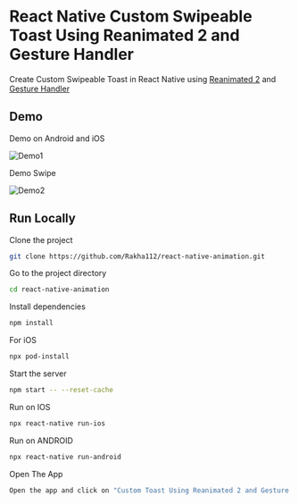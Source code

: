 # React Native Custom Swipeable Toast Using Reanimated 2 and Gesture Handler

Create Custom Swipeable Toast in React Native using [Reanimated 2](https://docs.swmansion.com/react-native-reanimated/docs) and [Gesture Handler](https://docs.swmansion.com/react-native-gesture-handler/docs/)

## Demo

Demo on Android and iOS

![Demo1](https://github.com/Rakha112/react-native-animation/blob/main/src/09-React-Native-Custom-Toast/Demo1.gif)

Demo Swipe

![Demo2](https://github.com/Rakha112/react-native-animation/blob/main/src/09-React-Native-Custom-Toast/Demo2.gif)

## Run Locally

Clone the project

```bash
git clone https://github.com/Rakha112/react-native-animation.git
```

Go to the project directory

```bash
cd react-native-animation
```

Install dependencies

```bash
npm install
```

For iOS

```bash
npx pod-install
```

Start the server

```bash
npm start -- --reset-cache
```

Run on IOS

```bash
npx react-native run-ios
```

Run on ANDROID

```bash
npx react-native run-android
```

Open The App

```bash
Open the app and click on "Custom Toast Using Reanimated 2 and Gesture Handler"
```
